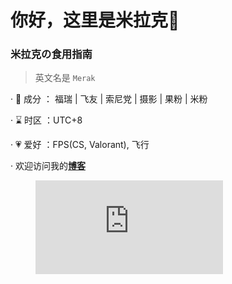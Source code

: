 # 你好，这里是米拉克👋

### 米拉克の食用指南

>英文名是 `Merak`

· 🧪 成分 ： 福瑞 | 飞友 | 索尼党 | 摄影 | 果粉 | 米粉

· ⌛️ 时区 ：UTC+8

· 💗 爱好 ：FPS(CS, Valorant), 飞行

· 欢迎访问我的[**博客**](https://merakt.cn)


<figure><embed src="https://wakatime.com/share/@44a35c70-9a2c-4853-b8cb-6744389e2d23/971a520a-d06a-4ca1-8d22-11f93e8429c2.svg"></embed></figure>
